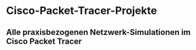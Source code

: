 # Cisco-Packet-Tracer-Projekte
## Alle praxisbezogenen Netzwerk-Simulationen im Cisco Packet Tracer
